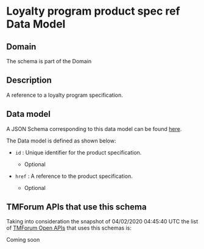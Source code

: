 # Loyalty program product spec ref Data Model

## Domain

The  schema is part of the  Domain

## Description

A reference to a loyalty program specification.

## Data model

A JSON Schema corresponding to this data model can be found
[here](https://github.com/tmforum-rand/schemas/blob/candidates/Product/LoyaltyProgramProductSpecRef.schema.json).

The Data model is defined as shown below:
- `id` : Unique identifier for the product specification.

  - Optional

- `href` : A reference to the product specification.

  - Optional





## TMForum APIs that use this schema

Taking into consideration the snapshot of 04/02/2020 04:45:40 UTC the list of [TMForum Open APIs](https://www.tmforum.org/open-apis/) that uses this schemas is:

Coming soon